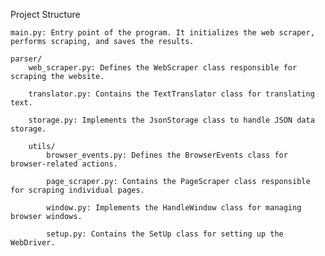 Project Structure

    main.py: Entry point of the program. It initializes the web scraper, performs scraping, and saves the results.

    parser/
        web_scraper.py: Defines the WebScraper class responsible for scraping the website.
        
        translator.py: Contains the TextTranslator class for translating text.
        
        storage.py: Implements the JsonStorage class to handle JSON data storage.
        
        utils/
            browser_events.py: Defines the BrowserEvents class for browser-related actions.
            
            page_scraper.py: Contains the PageScraper class responsible for scraping individual pages.
            
            window.py: Implements the HandleWindow class for managing browser windows.
            
            setup.py: Contains the SetUp class for setting up the WebDriver.